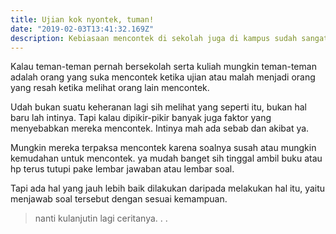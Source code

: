 ```yaml
---
title: Ujian kok nyontek, tuman!
date: "2019-02-03T13:41:32.169Z"
description: Kebiasaan mencontek di sekolah juga di kampus sudah sangat sering saya temui, dan inilah keresahan saya.
---
```


Kalau teman-teman pernah bersekolah serta kuliah mungkin teman-teman adalah orang yang suka mencontek ketika ujian atau malah menjadi orang yang resah ketika melihat orang lain mencontek. 

Udah bukan suatu keheranan lagi sih melihat yang seperti itu, bukan hal baru lah intinya. Tapi kalau dipikir-pikir banyak juga faktor yang menyebabkan mereka mencontek. Intinya mah ada sebab dan akibat ya. 

Mungkin mereka terpaksa mencontek karena soalnya susah atau mungkin kemudahan untuk mencontek. ya mudah banget sih tinggal ambil buku atau hp terus tutupi pake lembar jawaban atau lembar soal. 

Tapi ada hal yang jauh lebih baik dilakukan daripada melakukan hal itu, yaitu menjawab soal tersebut dengan sesuai kemampuan. 

>nanti kulanjutin lagi ceritanya. . . 


